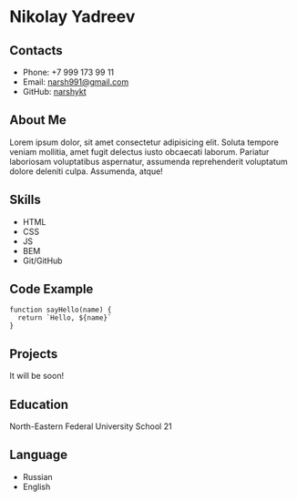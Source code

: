 # Nikolay Yadreev

## Contacts

* Phone: +7 999 173 99 11
* Email: narsh991@gmail.com
* GitHub: [narshykt](https://github.com/narsh9kt)


## About Me

Lorem ipsum dolor, sit amet consectetur adipisicing elit. Soluta tempore veniam mollitia, amet fugit delectus iusto obcaecati laborum. Pariatur laboriosam voluptatibus aspernatur, assumenda reprehenderit voluptatum dolore deleniti culpa. Assumenda, atque!


## Skills

* HTML
* CSS
* JS
* BEM
* Git/GitHub


## Code Example

```
function sayHello(name) {
  return `Hello, ${name}`
}
```

## Projects

It will be soon!


## Education

North-Eastern Federal University
School 21


## Language

* Russian
* English

